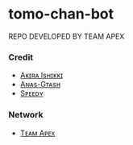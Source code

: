 # tomo-chan-bot
REPO DEVELOPED BY TEAM APEX 

### Credit 
+ [Aᴋɪʀᴀ Isʜɪᴋᴋɪ](https://github.com/ashui501)
+ [Aɴᴀs-Gᴛᴀsʜ](https://github.com/Awesome-Gtashxd)
+ [Sᴘᴇᴇᴅʏ](https://github.com/Darklightning2008)

### Network 
+ [Tᴇᴀᴍ Aᴘᴇx](https://t.me/TeamXApex)
